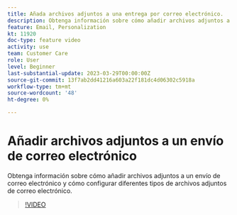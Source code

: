 ```yaml
---
title: Añada archivos adjuntos a una entrega por correo electrónico.
description: Obtenga información sobre cómo añadir archivos adjuntos a un envío de correo electrónico y cómo configurar diferentes tipos de archivos adjuntos de correo electrónico.
feature: Email, Personalization
kt: 11920
doc-type: feature video
activity: use
team: Customer Care
role: User
level: Beginner
last-substantial-update: 2023-03-29T00:00:00Z
source-git-commit: 13f7ab2dd41216a603a22f181dc4d06302c5918a
workflow-type: tm+mt
source-wordcount: '48'
ht-degree: 0%

---
```



# Añadir archivos adjuntos a un envío de correo electrónico

Obtenga información sobre cómo añadir archivos adjuntos a un envío de correo electrónico y cómo configurar diferentes tipos de archivos adjuntos de correo electrónico.

>[!VIDEO](https://video.tv.adobe.com/v/3415789?quality=12&learn=on)
